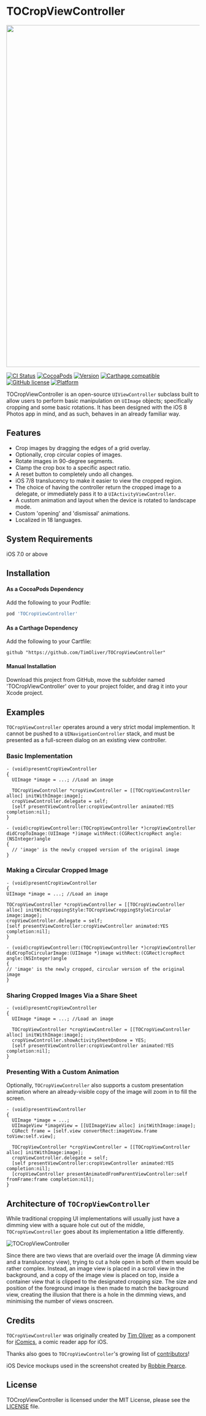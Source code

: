 # TOCropViewController

<p align="center">
<img src="https://github.com/TimOliver/TOCropViewController/blob/master/screenshot.jpg" width="890" style="margin:0 auto" />
</p>

[![CI Status](http://img.shields.io/travis/TimOliver/TOCropViewController.svg?style=flat)](http://api.travis-ci.org/TimOliver/TOCropViewController.svg)
[![CocoaPods](https://img.shields.io/cocoapods/dt/TOCropViewController.svg?maxAge=2592000)](https://cocoapods.org/pods/TOCropViewController)
[![Version](https://img.shields.io/cocoapods/v/TOCropViewController.svg?style=flat)](http://cocoadocs.org/docsets/TOCropViewController)
[![Carthage compatible](https://img.shields.io/badge/Carthage-compatible-4BC51D.svg?style=flat)](https://github.com/Carthage/Carthage)
[![GitHub license](https://img.shields.io/badge/license-MIT-blue.svg)](https://raw.githubusercontent.com/TimOliver/TOCropViewController/master/LICENSE)
[![Platform](https://img.shields.io/cocoapods/p/TOCropViewController.svg?style=flat)](http://cocoadocs.org/docsets/TOCropViewController)

TOCropViewController is an open-source `UIViewController` subclass built to allow users to perform basic manipulation on `UIImage` objects; specifically cropping and some basic rotations. It has been designed with the iOS 8 Photos app in mind, and as such, behaves in an already familiar way.

## Features
* Crop images by dragging the edges of a grid overlay.
* Optionally, crop circular copies of images.
* Rotate images in 90-degree segments.
* Clamp the crop box to a specific aspect ratio.
* A reset button to completely undo all changes.
* iOS 7/8 translucency to make it easier to view the cropped region.
* The choice of having the controller return the cropped image to a delegate, or immediately pass it to a `UIActivityViewController`.
* A custom animation and layout when the device is rotated to landscape mode.
* Custom 'opening' and 'dismissal' animations.
* Localized in 18 languages.

## System Requirements
iOS 7.0 or above

## Installation

#### As a CocoaPods Dependency

Add the following to your Podfile:
``` ruby
pod 'TOCropViewController'
```

#### As a Carthage Dependency

Add the following to your Cartfile:
``` 
github "https://github.com/TimOliver/TOCropViewController"
```

#### Manual Installation

Download this project from GitHub, move the subfolder named 'TOCropViewController' over to your project folder, and drag it into your Xcode project.

## Examples
`TOCropViewController` operates around a very strict modal implemention. It cannot be pushed to a `UINavigationController` stack, and must be presented as a full-screen dialog on an existing view controller.

### Basic Implementation
```objc
- (void)presentCropViewController
{
  UIImage *image = ...; //Load an image
  
  TOCropViewController *cropViewController = [[TOCropViewController alloc] initWithImage:image];
  cropViewController.delegate = self;
  [self presentViewController:cropViewController animated:YES completion:nil];
}

- (void)cropViewController:(TOCropViewController *)cropViewController didCropToImage:(UIImage *)image withRect:(CGRect)cropRect angle:(NSInteger)angle
{
  // 'image' is the newly cropped version of the original image
}
```

### Making a Circular Cropped Image
```objc
- (void)presentCropViewController
{
UIImage *image = ...; //Load an image

TOCropViewController *cropViewController = [[TOCropViewController alloc] initWithCroppingStyle:TOCropViewCroppingStyleCircular image:image];
cropViewController.delegate = self;
[self presentViewController:cropViewController animated:YES completion:nil];
}

- (void)cropViewController:(TOCropViewController *)cropViewController didCropToCircularImage:(UIImage *)image withRect:(CGRect)cropRect angle:(NSInteger)angle
{
// 'image' is the newly cropped, circular version of the original image
}
```

### Sharing Cropped Images Via a Share Sheet
```objc
- (void)presentCropViewController
{
  UIImage *image = ...; //Load an image
  
  TOCropViewController *cropViewController = [[TOCropViewController alloc] initWithImage:image];
  cropViewController.showActivitySheetOnDone = YES;
  [self presentViewController:cropViewController animated:YES completion:nil];
}
```

### Presenting With a Custom Animation
Optionally, `TOCropViewController` also supports a custom presentation animation where an already-visible copy of the image will zoom in to fill the screen.

```objc
- (void)presentViewController
{
  UIImage *image = ...;
  UIImageView *imageView = [[UIImageView alloc] initWithImage:image];
  CGRect frame = [self.view convertRect:imageView.frame toView:self.view];
  
  TOCropViewController *cropViewController = [[TOCropViewController alloc] initWithImage:image];
  cropViewController.delegate = self;
  [self presentViewController:cropViewController animated:YES completion:nil];
  [cropViewController presentAnimatedFromParentViewController:self fromFrame:frame completion:nil];
}
```

## Architecture of `TOCropViewController`
While traditional cropping UI implementations will usually just have a dimming view with a square hole cut out of the middle, `TOCropViewController` goes about its implementation a little differently.

![TOCropViewController](breakdown.jpg)

Since there are two views that are overlaid over the image (A dimming view and a translucency view), trying to cut a hole open in both of them would be rather complex. Instead, an image view is placed in a scroll view in the background, and a copy of the image view is placed on top, inside a container view that is clipped to the designated cropping size. The size and position of the foreground image is then made to match the background view, creating the illusion that there is a hole in the dimming views, and minimising the number of views onscreen.

## Credits
`TOCropViewController` was originally created by [Tim Oliver](http://twitter.com/TimOliverAU) as a component for [iComics](http://icomics.co), a comic reader app for iOS.

Thanks also goes to `TOCropViewController`'s growing list of [contributors](https://github.com/TimOliver/TOCropViewController/graphs/contributors)!

iOS Device mockups used in the screenshot created by [Robbie Pearce](http://robbiepearce.com/devices).

## License
TOCropViewController is licensed under the MIT License, please see the [LICENSE](LICENSE) file.
